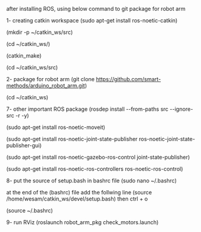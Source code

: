 after installing ROS, using below command to git package for robot arm

1- creating catkin workspace (sudo apt-get install ros-noetic-catkin)

(mkdir -p ~/catkin_ws/src)

(cd ~/catkin_ws/)

(catkin_make)

(cd ~/catkin_ws/src)

2- package for robot arm (git clone https://github.com/smart-methods/arduino_robot_arm.git)

(cd ~/catkin_ws)

7- other important ROS package (rosdep install --from-paths src --ignore-src -r -y)

(sudo apt-get install ros-noetic-moveit)

(sudo apt-get install ros-noetic-joint-state-publisher ros-noetic-joint-state-publisher-gui)

(sudo apt-get install ros-noetic-gazebo-ros-control joint-state-publisher)

(sudo apt-get install ros-noetic-ros-controllers ros-noetic-ros-control)

8- put the source of setup.bash in bashrc file (sudo nano ~/.bashrc)

at the end of the (bashrc) file add the follwing line (source /home/wesam/catkin_ws/devel/setup.bash) then ctrl + o

(source ~/.bashrc)

9- run RViz (roslaunch robot_arm_pkg check_motors.launch)

